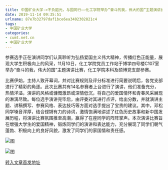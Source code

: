 ```yaml
---
title: 中国矿业大学->不负韶光，与国同行——化工学院举办“奋斗的我，伟大的国”主题演讲比赛 | cumt.net.cn
date: 2019-11-14 09:35:51
urlname: 87e7b32797daf1bce6ea3402302821c4
tags: 
- 中国矿业大学
categories:
- cumt.net.cn
- 中国矿业大学
---
```

参赛选手正在演讲同学们认真聆听为弘扬爱国主义伟大精神，传播红色正能量，展现大学生积极向上的风采，11月10日，化工学院党员工作站于博学四号楼C107室举办“奋斗的我，伟大的国”主题演讲比赛，化工学院本科及硕博党支部参赛。

比赛伊始，主持人致开幕词，并对比赛规则及评分标准进行简要说明后，各党支部进行了精彩的角逐。此次比赛共有14名参赛者上台进行了演讲，他们准备充分，热情洋溢，演讲的风格或慷慨激昂或深情低沉，将自己的爱国情怀和青春风采展现的淋漓尽致。每位选手演讲完毕后，由评委对其进行点评，给出分数，并就演讲主题、讲稿撰写、参赛风格、表达技巧等方面对选手提出了宝贵的建议。其中，邓松同学嗓音浑厚，结合铿锵有力的诗词，激情饱满地讲述了红色历史故事和新中国发展历程，将演讲比赛氛围推至高潮，赢得了在座同学的阵阵掌声。本次演讲比赛旨在增强大学生的爱国精神，锻炼同学们的演讲和表达能力，充分展现了同学们朝气蓬勃、积极向上的良好风貌，激发了同学们的家国情和责任感。

![图](http://xwzx.cumt.edu.cn/_upload/article/images/1d/d8/1db9cf3d4f15afa195e72c33b3bb/98d910fe-114b-43c7-a25e-b6fb5683e8ec.jpg)

![图](http://xwzx.cumt.edu.cn/_upload/article/images/1d/d8/1db9cf3d4f15afa195e72c33b3bb/95fad518-5511-4b9e-9afc-5b0c7937ada8.jpg)

[转入文章首发地址](http://xwzx.cumt.edu.cn/62/ad/c523a549549/page.htm)